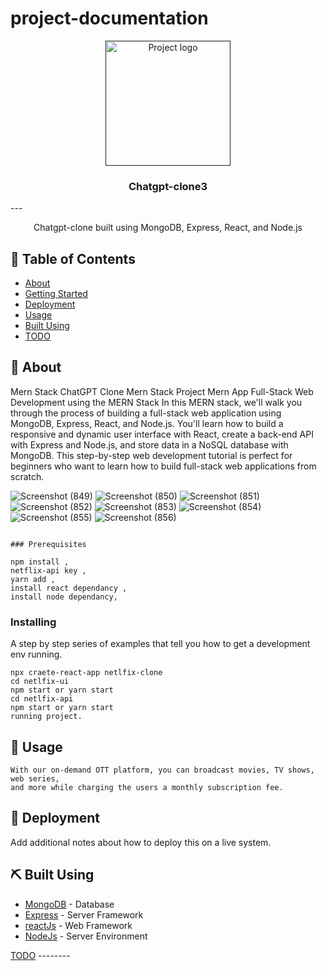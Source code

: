 # project-documentation

<p align="center">
  <a href="" rel="noopener">
 <img width=200px height=200px src="https://encrypted-tbn0.gstatic.com/images?q=tbn:ANd9GcQ1qIaIO4MDGLb6qZpdut3TfArviQIsqkmp_71ksXBSF-rsQSit " alt="Project logo"></a>
</p>

<h3 align="center">Chatgpt-clone3</h3>
---

<p align="center"> Chatgpt-clone built using MongoDB, Express, React, and Node.js

## 📝 Table of Contents
- [About](#about)
- [Getting Started](#getting_started)
- [Deployment](#deployment)
- [Usage](#usage)
- [Built Using](#built_using)
- [TODO](../TODO.md)

## 🧐 About <a name = "about"></a>
Mern Stack ChatGPT Clone Mern Stack Project Mern App
Full-Stack Web Development using the MERN Stack
In this MERN stack, we'll walk you through the process of building a full-stack web application using MongoDB, Express, React, and Node.js. You'll learn how to build a responsive and dynamic user interface with React, create a back-end API with Express and Node.js, and store data in a NoSQL database with MongoDB. This step-by-step web development tutorial is perfect for beginners who want to learn how to build full-stack web applications from scratch.

![Screenshot (849)](https://github.com/Shrinath-kashid/chatgpt-clone3/assets/136973641/97b2f7ee-2c80-4fbb-879d-c5e08a966c51)
![Screenshot (850)](https://github.com/Shrinath-kashid/chatgpt-clone3/assets/136973641/6e9c7b61-f285-40e5-82bb-d1dfbb274fe8)
![Screenshot (851)](https://github.com/Shrinath-kashid/chatgpt-clone3/assets/136973641/00f1f8e3-5284-4a1b-bbb6-b1ee3024745a)
![Screenshot (852)](https://github.com/Shrinath-kashid/chatgpt-clone3/assets/136973641/1290ba2c-f575-4fe6-94f5-4e1b258fb001)
![Screenshot (853)](https://github.com/Shrinath-kashid/chatgpt-clone3/assets/136973641/1148b919-cdc3-4d8e-b1aa-ddf05a587468)
![Screenshot (854)](https://github.com/Shrinath-kashid/chatgpt-clone3/assets/136973641/d5dec230-516c-4f77-bca7-b4124887667d)
![Screenshot (855)](https://github.com/Shrinath-kashid/chatgpt-clone3/assets/136973641/5571b40d-3324-47e0-a3f2-252b513609b0)
![Screenshot (856)](https://github.com/Shrinath-kashid/chatgpt-clone3/assets/136973641/3449172c-54e0-4863-b310-b838b56fafbf)
```

### Prerequisites

npm install ,
netflix-api key ,
yarn add , 
install react dependancy ,
install node dependancy,
```
### Installing
A step by step series of examples that tell you how to get a development env running.
```
npx craete-react-app netlfix-clone
cd netlfix-ui
npm start or yarn start
cd netlfix-api
npm start or yarn start
running project.
```
## 🎈 Usage <a name="usage"></a>
```
With our on-demand OTT platform, you can broadcast movies, TV shows, web series,
and more while charging the users a monthly subscription fee.
```

## 🚀 Deployment <a name = "deployment"></a>
Add additional notes about how to deploy this on a live system.

## ⛏️ Built Using <a name = "built_using"></a>
- [MongoDB](www.mongodb.com/) - Database
- [Express](expressjs.com/) - Server Framework
- [reactJs](reactjs.org/) - Web Framework
- [NodeJs](nodejs.org/en/) - Server Environment

 [TODO](../TODO.md) --------



